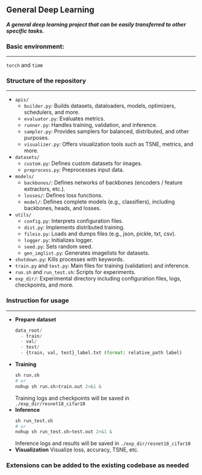 ## General Deep Learning

***A general deep learning project that can be easily transferred to other specific tasks.***

### Basic environment:
---
`torch` and `timm`

### Structure of the repository
---
- `apis/`
  - `builder.py`: Builds datasets, dataloaders, models, optimizers, schedulers, and more.
  - `evaluator.py`: Evaluates metrics.
  - `runner.py`: Handles training, validation, and inference.
  - `sampler.py`: Provides samplers for balanced, distributed, and other purposes.
  - `visualizer.py`: Offers visualization tools such as TSNE, metrics, and more.
- `datasets/`
  - `custom.py`: Defines custom datasets for images.
  - `preprocess.py`: Preprocesses input data.
- `models/`
  - `backbones/`: Defines networks of backbones (encoders / feature extractors, etc.).
  - `losses/`: Defines loss functions.
  - `model/`: Defines complete models (e.g., classifiers), including backbones, heads, and losses.
- `utils/`
  - `config.py`: Interprets configuration files.
  - `dist.py`: Implements distributed training.
  - `fileio.py`:  Loads and dumps files (e.g., json, pickle, txt, csv).
  - `logger.py`: Initializes logger.
  - `seed.py`: Sets random seed.
  - `gen_imglist.py`: Generates imagelists for datasets.
- `shutdown.py`: Kills processes with keywords.
- `train.py` and `test.py`: Main files for training (validation) and inference.
- `run.sh` and `run_test.sh`: Scripts for experiments.
- `exp_dir/`: Experimental directory including configuration files, logs, checkpoints, and more.

### Instruction for usage
---
- **Prepare dataset**
  ```python
  data_root/
    - train/
    - val/
    - test/
    - {train, val, test}_label.txt (format: relative_path label)
  ```
- **Training**
  ```python
  sh run.sh
  # or
  nohup sh run.sh>train.out 2>&1 &
  ```
  Training logs and checkpoints will be saved in `./exp_dir/resnet18_cifar10`
- **Inference**
  ```python
  sh run_test.sh
  # or
  nohup sh run_test.sh>test.out 2>&1 &
  ```
  Inference logs and results will be saved in `./exp_dir/resnet18_cifar10`
- **Visualization**
  Visualize loss, accuracy, TSNE, etc.

### Extensions can be added to the existing codebase as needed